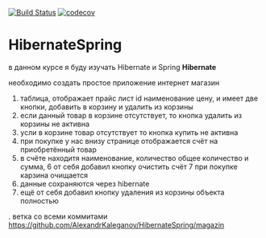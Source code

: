 [![Build Status](https://travis-ci.org/AlexandrKaleganov/HibernateSpring.svg?branch=tasc_3786_test)](https://travis-ci.org/AlexandrKaleganov/HibernateSpring)
[![codecov](https://codecov.io/gh/AlexandrKaleganov/HibernateSpring/branch/tasc_3786_test/graph/badge.svg)](https://codecov.io/gh/AlexandrKaleganov/HibernateSpring)
# HibernateSpring
в данном курсе я буду изучать Hibernate  и Spring
**Hibernate**

 необходимо создать простое приложение интернет магазин
1. таблица,  отображает прайс лист id  наименование  цену, и имеет две кнопки, добавить в корзину и удалить из корзины
2. если данный товар в корзине отсутствует, то кнопка удалить из корзины не активна
3. усли в корзине товар отсутствует то кнопка купить не активна
4. при покупке у нас внизу странице отображается счёт на приобретённый товар
5. в счёте находитя наименование, количество общее количество и сумма,
6 от себя добавил кнопку очистить счёт
7 при покупке карзина очищается
8. данные  сохраняются через hibernate
9. ещё от себя добавил кнопку удаления из корзины объекта полностью


. ветка со всеми коммитами https://github.com/AlexandrKaleganov/HibernateSpring/magazin
